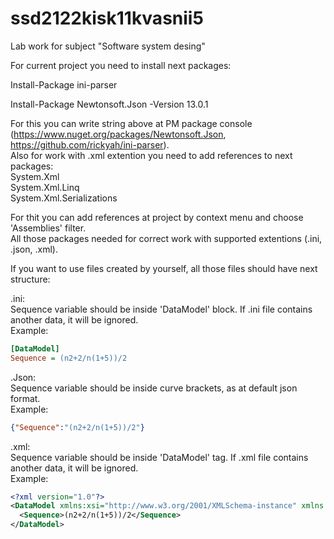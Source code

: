 # ssd2122kisk11kvasnii5  
Lab work for subject "Software system desing"  

For current project you need to install next packages:  

Install-Package ini-parser  

Install-Package Newtonsoft.Json -Version 13.0.1  

For this you can write string above at PM package console (https://www.nuget.org/packages/Newtonsoft.Json, https://github.com/rickyah/ini-parser).  
Also for work with .xml extention you need to add references to next packages:  
System.Xml  
System.Xml.Linq  
System.Xml.Serializations  

For thit you can add references at project by context menu and choose 'Assemblies' filter.  
All those packages needed for correct work with supported extentions (.ini, .json, .xml).  

If you want to use files created by yourself, all those files should have next structure:  

.ini:  
Sequence variable should be inside 'DataModel' block. If .ini file contains another data, it will be ignored.  
Example:
```ini  
[DataModel]    
Sequence = (n2+2/n(1+5))/2  
```  
.Json:  
Sequence variable should be inside curve brackets, as at default json format.  
Example:  
```json  
{"Sequence":"(n2+2/n(1+5))/2"}    
```  
.xml:  
Sequence variable should be inside 'DataModel' tag. If .xml file contains another data, it will be ignored.  
Example:  
```xml    
<?xml version="1.0"?>  
<DataModel xmlns:xsi="http://www.w3.org/2001/XMLSchema-instance" xmlns:xsd="http://www.w3.org/2001/XMLSchema%22%3E">    
  <Sequence>(n2+2/n(1+5))/2</Sequence>  
</DataModel>
```
